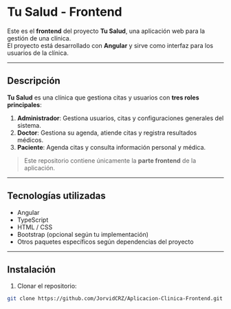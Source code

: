 # Tu Salud - Frontend

Este es el **frontend** del proyecto **Tu Salud**, una aplicación web para la gestión de una clínica.  
El proyecto está desarrollado con **Angular** y sirve como interfaz para los usuarios de la clínica.

---

## Descripción

**Tu Salud** es una clínica que gestiona citas y usuarios con **tres roles principales**:

1. **Administrador**: Gestiona usuarios, citas y configuraciones generales del sistema.  
2. **Doctor**: Gestiona su agenda, atiende citas y registra resultados médicos.  
3. **Paciente**: Agenda citas y consulta información personal y médica.

> Este repositorio contiene únicamente la **parte frontend** de la aplicación.

---

## Tecnologías utilizadas

- Angular
- TypeScript
- HTML / CSS
- Bootstrap (opcional según tu implementación)
- Otros paquetes específicos según dependencias del proyecto

---

## Instalación

1. Clonar el repositorio:

```bash
git clone https://github.com/JorvidCRZ/Aplicacion-Clinica-Frontend.git
